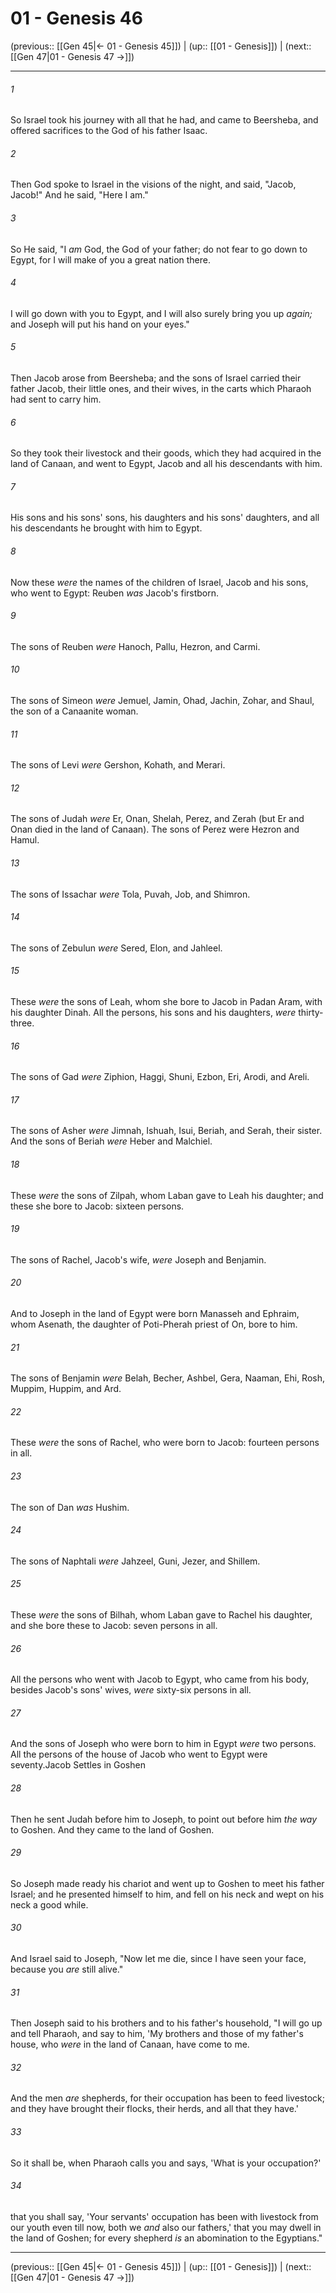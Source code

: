 # 01 - Genesis 46

(previous:: [[Gen 45|← 01 - Genesis 45]]) | (up:: [[01 - Genesis]]) | (next:: [[Gen 47|01 - Genesis 47 →]])

***


###### 1 
So Israel took his journey with all that he had, and came to Beersheba, and offered sacrifices to the God of his father Isaac. 

###### 2 
Then God spoke to Israel in the visions of the night, and said, "Jacob, Jacob!" And he said, "Here I am." 

###### 3 
So He said, "I _am_ God, the God of your father; do not fear to go down to Egypt, for I will make of you a great nation there. 

###### 4 
I will go down with you to Egypt, and I will also surely bring you up _again;_ and Joseph will put his hand on your eyes." 

###### 5 
Then Jacob arose from Beersheba; and the sons of Israel carried their father Jacob, their little ones, and their wives, in the carts which Pharaoh had sent to carry him. 

###### 6 
So they took their livestock and their goods, which they had acquired in the land of Canaan, and went to Egypt, Jacob and all his descendants with him. 

###### 7 
His sons and his sons' sons, his daughters and his sons' daughters, and all his descendants he brought with him to Egypt. 

###### 8 
Now these _were_ the names of the children of Israel, Jacob and his sons, who went to Egypt: Reuben _was_ Jacob's firstborn. 

###### 9 
The sons of Reuben _were_ Hanoch, Pallu, Hezron, and Carmi. 

###### 10 
The sons of Simeon _were_ Jemuel, Jamin, Ohad, Jachin, Zohar, and Shaul, the son of a Canaanite woman. 

###### 11 
The sons of Levi _were_ Gershon, Kohath, and Merari. 

###### 12 
The sons of Judah _were_ Er, Onan, Shelah, Perez, and Zerah (but Er and Onan died in the land of Canaan). The sons of Perez were Hezron and Hamul. 

###### 13 
The sons of Issachar _were_ Tola, Puvah, Job, and Shimron. 

###### 14 
The sons of Zebulun _were_ Sered, Elon, and Jahleel. 

###### 15 
These _were_ the sons of Leah, whom she bore to Jacob in Padan Aram, with his daughter Dinah. All the persons, his sons and his daughters, _were_ thirty-three. 

###### 16 
The sons of Gad _were_ Ziphion, Haggi, Shuni, Ezbon, Eri, Arodi, and Areli. 

###### 17 
The sons of Asher _were_ Jimnah, Ishuah, Isui, Beriah, and Serah, their sister. And the sons of Beriah _were_ Heber and Malchiel. 

###### 18 
These _were_ the sons of Zilpah, whom Laban gave to Leah his daughter; and these she bore to Jacob: sixteen persons. 

###### 19 
The sons of Rachel, Jacob's wife, _were_ Joseph and Benjamin. 

###### 20 
And to Joseph in the land of Egypt were born Manasseh and Ephraim, whom Asenath, the daughter of Poti-Pherah priest of On, bore to him. 

###### 21 
The sons of Benjamin _were_ Belah, Becher, Ashbel, Gera, Naaman, Ehi, Rosh, Muppim, Huppim, and Ard. 

###### 22 
These _were_ the sons of Rachel, who were born to Jacob: fourteen persons in all. 

###### 23 
The son of Dan _was_ Hushim. 

###### 24 
The sons of Naphtali _were_ Jahzeel, Guni, Jezer, and Shillem. 

###### 25 
These _were_ the sons of Bilhah, whom Laban gave to Rachel his daughter, and she bore these to Jacob: seven persons in all. 

###### 26 
All the persons who went with Jacob to Egypt, who came from his body, besides Jacob's sons' wives, _were_ sixty-six persons in all. 

###### 27 
And the sons of Joseph who were born to him in Egypt _were_ two persons. All the persons of the house of Jacob who went to Egypt were seventy.Jacob Settles in Goshen 

###### 28 
Then he sent Judah before him to Joseph, to point out before him _the way_ to Goshen. And they came to the land of Goshen. 

###### 29 
So Joseph made ready his chariot and went up to Goshen to meet his father Israel; and he presented himself to him, and fell on his neck and wept on his neck a good while. 

###### 30 
And Israel said to Joseph, "Now let me die, since I have seen your face, because you _are_ still alive." 

###### 31 
Then Joseph said to his brothers and to his father's household, "I will go up and tell Pharaoh, and say to him, 'My brothers and those of my father's house, who _were_ in the land of Canaan, have come to me. 

###### 32 
And the men _are_ shepherds, for their occupation has been to feed livestock; and they have brought their flocks, their herds, and all that they have.' 

###### 33 
So it shall be, when Pharaoh calls you and says, 'What is your occupation?' 

###### 34 
that you shall say, 'Your servants' occupation has been with livestock from our youth even till now, both we _and_ also our fathers,' that you may dwell in the land of Goshen; for every shepherd _is_ an abomination to the Egyptians."

***

(previous:: [[Gen 45|← 01 - Genesis 45]]) | (up:: [[01 - Genesis]]) | (next:: [[Gen 47|01 - Genesis 47 →]])
